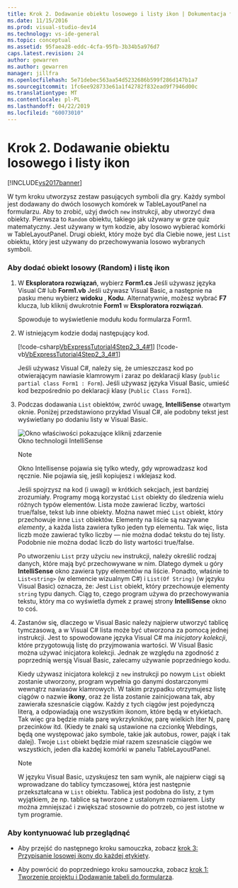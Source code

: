 ```yaml
---
title: Krok 2. Dodawanie obiektu losowego i listy ikon | Dokumentacja firmy Microsoft
ms.date: 11/15/2016
ms.prod: visual-studio-dev14
ms.technology: vs-ide-general
ms.topic: conceptual
ms.assetid: 95faea28-eddc-4cfa-95fb-3b34b5a976d7
caps.latest.revision: 24
author: gewarren
ms.author: gewarren
manager: jillfra
ms.openlocfilehash: 5e71debec563aa54d5232686b599f286d147b1a7
ms.sourcegitcommit: 1fc6ee928733e61a1f42782f832ead9f7946d00c
ms.translationtype: MT
ms.contentlocale: pl-PL
ms.lasthandoff: 04/22/2019
ms.locfileid: "60073010"
---
```

# <a name="step-2-add-a-random-object-and-a-list-of-icons"></a>Krok 2. Dodawanie obiektu losowego i listy ikon
[!INCLUDE[vs2017banner](../includes/vs2017banner.md)]

W tym kroku utworzysz zestaw pasujących symboli dla gry. Każdy symbol jest dodawany do dwóch losowych komórek w TableLayoutPanel na formularzu. Aby to zrobić, użyj dwóch `new` instrukcji, aby utworzyć dwa obiekty. Pierwsza to `Random` obiektu, takiego jak używany w grze quiz matematyczny. Jest używany w tym kodzie, aby losowo wybierać komórki w TableLayoutPanel. Drugi obiekt, który może być dla Ciebie nowe, jest `List` obiektu, który jest używany do przechowywania losowo wybranych symboli.  
  
### <a name="to-add-a-random-object-and-a-list-of-icons"></a>Aby dodać obiekt losowy (Random) i listę ikon  
  
1. W **Eksploratora rozwiązań**, wybierz **Form1.cs** Jeśli używasz języka Visual C# lub **Form1.vb** Jeśli używasz Visual Basic, a następnie na pasku menu wybierz **widoku** , **Kodu**. Alternatywnie, możesz wybrać **F7** klucza, lub kliknij dwukrotnie **Form1** w **Eksploratora rozwiązań**.  
  
     Spowoduje to wyświetlenie modułu kodu formularza Form1.  
  
2. W istniejącym kodzie dodaj następujący kod.  
  
     [!code-csharp[VbExpressTutorial4Step2_3_4#1](../snippets/csharp/VS_Snippets_VBCSharp/vbexpresstutorial4step2_3_4/cs/form1.cs#1)]
     [!code-vb[VbExpressTutorial4Step2_3_4#1](../snippets/visualbasic/VS_Snippets_VBCSharp/vbexpresstutorial4step2_3_4/vb/form1.vb#1)]  
  
     Jeśli używasz Visual C#, należy się, że umieszczasz kod po otwierającym nawiasie klamrowym i zaraz po deklaracji klasy (`public partial class Form1 : Form`). Jeśli używasz języka Visual Basic, umieść kod bezpośrednio po deklaracji klasy (`Public Class Form1`).  
  
3. Podczas dodawania `List` obiektów, zwróć uwagę, **IntelliSense** otwartym oknie. Poniżej przedstawiono przykład Visual C#, ale podobny tekst jest wyświetlany po dodaniu listy w Visual Basic.  
  
     ![Okno właściwości pokazujące kliknij zdarzenie](../ide/media/express-listintellisense.png "Express_ListIntellisense")  
Okno technologii IntelliSense  
  
    > [!NOTE]
    >  Okno Intellisense pojawia się tylko wtedy, gdy wprowadzasz kod ręcznie. Nie pojawia się, jeśli kopiujesz i wklejasz kod.  
  
     Jeśli spojrzysz na kod (i uwagi) w krótkich sekcjach, jest bardziej zrozumiały. Programy mogą korzystać `List` obiekty do śledzenia wielu różnych typów elementów. Lista może zawierać liczby, wartości true/false, tekst lub inne obiekty. Można nawet mieć `List` obiekt, który przechowuje inne `List` obiektów. Elementy na liście są nazywane *elementy*, a każda lista zawiera tylko jeden typ elementu. Tak więc, lista liczb może zawierać tylko liczby — nie można dodać tekstu do tej listy. Podobnie nie można dodać liczb do listy wartości true/false.  
  
     Po utworzeniu `List` przy użyciu `new` instrukcji, należy określić rodzaj danych, które mają być przechowywane w nim. Dlatego dymek u góry **IntelliSense** okno zawiera typy elementów na liście. Ponadto, właśnie to `List<string>` (w elemencie wizualnym C#) i `List(Of String)` (w języku Visual Basic) oznacza, że: Jest `List` obiekt, który przechowuje elementy `string` typu danych. Ciąg to, czego program używa do przechowywania tekstu, który ma co wyświetla dymek z prawej strony **IntelliSense** okno to coś.  
  
4. Zastanów się, dlaczego w Visual Basic należy najpierw utworzyć tablicę tymczasową, a w Visual C# lista może być utworzona za pomocą jednej instrukcji. Jest to spowodowane języka Visual C# ma *inicjatory kolekcji*, które przygotowują listę do przyjmowania wartości. W Visual Basic można używać inicjatora kolekcji. Jednak ze względu na zgodność z poprzednią wersją Visual Basic, zalecamy używanie poprzedniego kodu.  
  
     Kiedy używasz inicjatora kolekcji z `new` instrukcji po nowym `List` obiekt zostanie utworzony, program wypełnia go danymi dostarczonymi wewnątrz nawiasów klamrowych. W takim przypadku otrzymujesz listę ciągów o nazwie **ikony**, oraz że lista zostanie zainicjowana tak, aby zawierała szesnaście ciągów. Każdy z tych ciągów jest pojedynczą literą, a odpowiadają one wszystkim ikonom, które będą w etykietach. Tak więc gra będzie miała parę wykrzykników, parę wielkich liter N, parę przecinków itd. (Kiedy te znaki są ustawione na czcionkę Webdings, będą one występować jako symbole, takie jak autobus, rower, pająk i tak dalej). Twoje `List` obiekt będzie miał razem szesnaście ciągów we wszystkich, jeden dla każdej komórki w panelu TableLayoutPanel.  
  
    > [!NOTE]
    >  W języku Visual Basic, uzyskujesz ten sam wynik, ale najpierw ciągi są wprowadzane do tablicy tymczasowej, która jest następnie przekształcana w `List` obiektu. Tablica jest podobna do listy, z tym wyjątkiem, że np. tablice są tworzone z ustalonym rozmiarem. Listy można zmniejszać i zwiększać stosownie do potrzeb, co jest istotne w tym programie.  
  
### <a name="to-continue-or-review"></a>Aby kontynuować lub przeglądnąć  
  
- Aby przejść do następnego kroku samouczka, zobacz [krok 3: Przypisanie losowej ikony do każdej etykiety](../ide/step-3-assign-a-random-icon-to-each-label.md).  
  
- Aby powrócić do poprzedniego kroku samouczka, zobacz [krok 1: Tworzenie projektu i Dodawanie tabeli do formularza](../ide/step-1-create-a-project-and-add-a-table-to-your-form.md).
